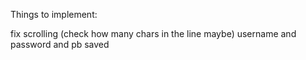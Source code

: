 Things to implement:

fix scrolling (check how many chars in the line maybe)
username and password and pb saved

